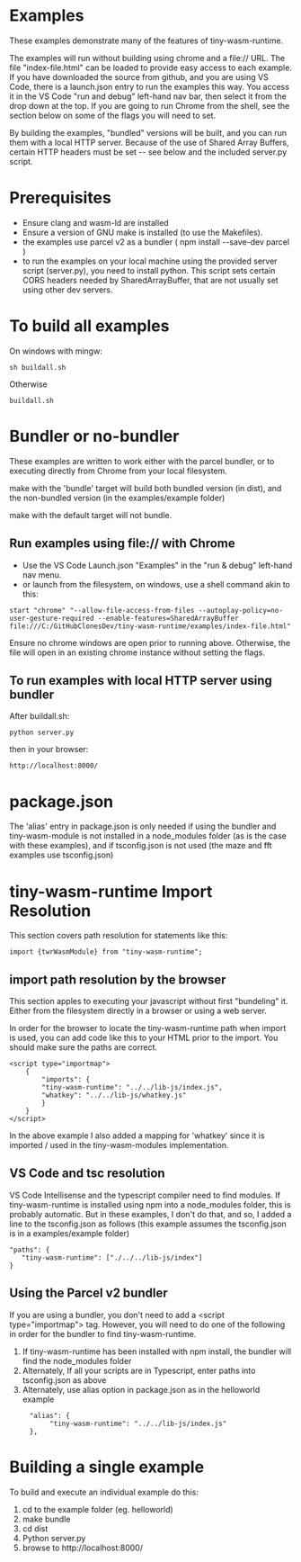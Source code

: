 # Examples
These examples demonstrate many of the features of tiny-wasm-runtime.

The examples will run without building using chrome and a file:// URL.  The file "index-file.html" can be loaded to provide easy access to each example.  If you have downloaded the source from github, and you are using VS Code, there is a launch.json entry to run the examples this way.  You access it in the VS Code "run and debug" left-hand nav bar, then select it from the drop down at the top.  If you are going to run Chrome from the shell, see the section below on some of the flags you will need to set.

By building the examples, "bundled" versions will be built, and you can run them with a local HTTP server.  Because of the use of Shared Array Buffers, certain HTTP headers must be set -- see below and the included server.py script.

# Prerequisites
   - Ensure clang and wasm-ld are installed
   - Ensure a version of GNU make is installed (to use the Makefiles).  
   - the examples use parcel v2 as a bundler ( npm install --save-dev parcel )
   - to run the examples on your local machine using the provided server script (server.py), you need to install python.  This script sets certain CORS headers needed by SharedArrayBuffer, that are not usually set using other dev servers.

# To build all examples
On windows with mingw:
~~~
sh buildall.sh
~~~

Otherwise
~~~
buildall.sh
~~~

# Bundler or no-bundler
These examples are written to work either with the parcel bundler, or to executing directly from Chrome from your local filesystem.

make with the 'bundle' target will build both bundled version (in dist), and the non-bundled version (in the examples/example folder)

make with the default target will not bundle.

## Run examples using file:// with Chrome

- Use the VS Code Launch.json "Examples" in the "run & debug" left-hand nav menu.
- or launch from the filesystem, on windows, use a shell command akin to this:

~~~
start "chrome" "--allow-file-access-from-files --autoplay-policy=no-user-gesture-required --enable-features=SharedArrayBuffer file:///C:/GitHubClonesDev/tiny-wasm-runtime/examples/index-file.html"
~~~

Ensure no chrome windows are open prior to running above.  Otherwise, the file will open in an existing chrome instance without setting the flags.

## To run examples with local HTTP server using bundler
After buildall.sh:
~~~
python server.py
~~~
then in your browser:
~~~
http://localhost:8000/
~~~

# package.json
The 'alias' entry in package.json is only needed if using the bundler and tiny-wasm-module is not installed in a node_modules folder (as is the case with these examples), and if tsconfig.json is not used (the maze and fft examples use tsconfig.json)

# tiny-wasm-runtime Import Resolution
This section covers path resolution for statements like this:
~~~
import {twrWasmModule} from "tiny-wasm-runtime";
~~~

## import path resolution by the browser
This section apples to executing your javascript without first "bundeling" it.  Either from the filesystem directly in a browser or using a web server. 

In order for the browser to locate the tiny-wasm-runtime path when import is used,  you can add code like this to your HTML prior to the import.  You should make sure the paths are correct.
~~~
<script type="importmap">
    {
        "imports": {
        "tiny-wasm-runtime": "../../lib-js/index.js",
        "whatkey": "../../lib-js/whatkey.js"
        }
    }
</script>
~~~

In the above example I also added a mapping for 'whatkey' since it is imported / used in the tiny-wasm-modules implementation.

## VS Code and tsc resolution
VS Code Intellisense and the typescript compiler need to find modules.  If tiny-wasm-runtime is installed using npm into a node_modules folder, this is probably automatic.  But in these examples, I don't do that, and so, I added a line to the tsconfig.json as follows (this example assumes the tsconfig.json is in a examples/example folder)
~~~
"paths": {
   "tiny-wasm-runtime": ["./../../lib-js/index"]
}
~~~

## Using the Parcel v2 bundler
If you are using a bundler, you don't need to add a \<script type="importmap"> tag.  However, you will need to do one of the following in order for the bundler to find tiny-wasm-runtime.

1. If tiny-wasm-runtime has been installed with npm install, the bundler will find the node_modules folder
2. Alternately, If all your scripts are in Typescript, enter paths into tsconfig.json as above
3. Alternately, use alias option in package.json as in the helloworld example
~~~
     "alias": {
          "tiny-wasm-runtime": "../../lib-js/index.js"
     },
~~~

# Building a single example
To build and execute an individual example do this:
1. cd to the example folder (eg. helloworld)
2. make bundle
3. cd dist
4. Python server.py
5. browse to http://localhost:8000/



